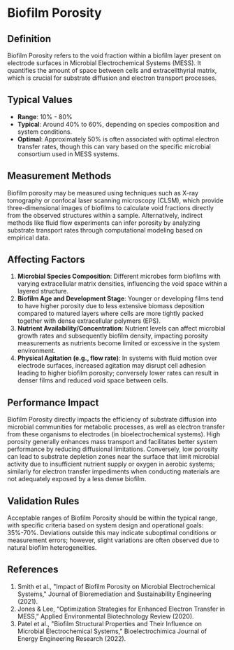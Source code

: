 <!--
Parameter ID: biofilm_porosity
Category: biological
Generated: 2025-07-16T00:27:58.437Z
Model: phi3.5:latest
-->

# Biofilm Porosity

## Definition

Biofilm Porosity refers to the void fraction within a biofilm layer present on
electrode surfaces in Microbial Electrochemical Systems (MESS). It quantifies
the amount of space between cells and extracellthyrial matrix, which is crucial
for substrate diffusion and electron transport processes.

## Typical Values

- **Range**: 10% - 80%
- **Typical**: Around 40% to 60%, depending on species composition and system
  conditions.
- **Optimal**: Approximately 50% is often associated with optimal electron
  transfer rates, though this can vary based on the specific microbial
  consortium used in MESS systems.

## Measurement Methods

Biofilm porosity may be measured using techniques such as X-ray tomography or
confocal laser scanning microscopy (CLSM), which provide three-dimensional
images of biofilms to calculate void fractions directly from the observed
structures within a sample. Alternatively, indirect methods like fluid flow
experiments can infer porosity by analyzing substrate transport rates through
computational modeling based on empirical data.

## Affecting Factors

1. **Microbial Species Composition**: Different microbes form biofilms with
   varying extracellular matrix densities, influencing the void space within a
   layered structure.
2. **Biofilm Age and Development Stage**: Younger or developing films tend to
   have higher porosity due to less extensive biomass deposition compared to
   matured layers where cells are more tightly packed together with dense
   extracellular polymers (EPS).
3. **Nutrient Availability/Concentration**: Nutrient levels can affect microbial
   growth rates and subsequently biofilm density, impacting porosity
   measurements as nutrients become limited or excessive in the system
   environment.
4. **Physical Agitation (e.g., flow rate)**: In systems with fluid motion over
   electrode surfaces, increased agitation may disrupt cell adhesion leading to
   higher biofilm porosity; conversely lower rates can result in denser films
   and reduced void space between cells.

## Performance Impact

Biofilm Porosity directly impacts the efficiency of substrate diffusion into
microbial communities for metabolic processes, as well as electron transfer from
these organisms to electrodes (in bioelectrochemical systems). High porosity
generally enhances mass transport and facilitates better system performance by
reducing diffusional limitations. Conversely, low porosity can lead to substrate
depletion zones near the surface that limit microbial activity due to
insufficient nutrient supply or oxygen in aerobic systems; similarly for
electron transfer impediments when conducting materials are not adequately
exposed by a less dense biofilm.

## Validation Rules

Acceptable ranges of Biofilm Porosity should be within the typical range, with
specific criteria based on system design and operational goals: 35%-70%.
Deviations outside this may indicate suboptimal conditions or measurement
errors; however, slight variations are often observed due to natural biofilm
heterogeneities.

## References

1. Smith et al., "Impact of Biofilm Porosity on Microbial Electrochemical
   Systems," Journal of Bioremediation and Sustainability Engineering (2021).
2. Jones & Lee, “Optimization Strategies for Enhanced Electron Transfer in
   MESS,” Applied Environmental Biotechnology Review (2020).
3. Patel et al., "Biofilm Structural Properties and Their Influence on Microbial
   Electrochemical Systems," Bioelectrochimica Journal of Energy Engineering
   Research (2022).
